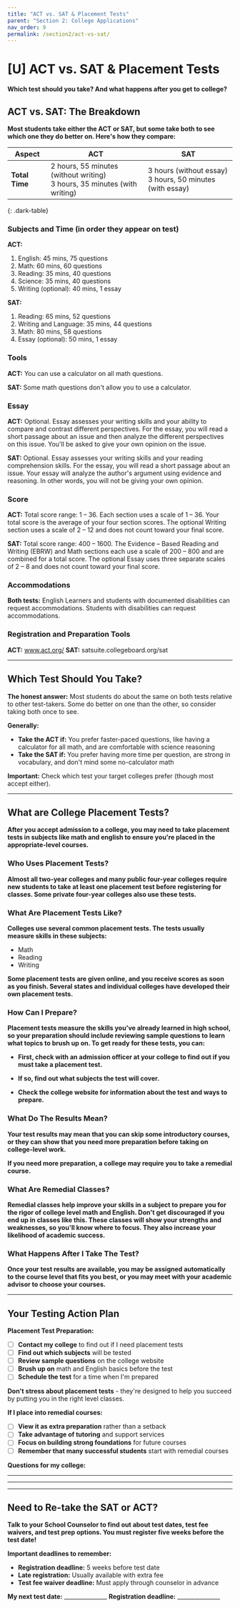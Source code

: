 ```yaml
---
title: "ACT vs. SAT & Placement Tests"
parent: "Section 2: College Applications"
nav_order: 9
permalink: /section2/act-vs-sat/
---
```


# [U] ACT vs. SAT & Placement Tests

**Which test should you take? And what happens after you get to college?**

## ACT vs. SAT: The Breakdown

**Most students take either the ACT or SAT, but some take both to see which one they do better on. Here's how they compare:**

| **Aspect** | **ACT** | **SAT** |
|------------|---------|---------|
| **Total Time** | 2 hours, 55 minutes (without writing)<br>3 hours, 35 minutes (with writing) | 3 hours (without essay)<br>3 hours, 50 minutes (with essay) |
{: .dark-table}

### Subjects and Time (in order they appear on test)

**ACT:**
1. English: 45 mins, 75 questions
2. Math: 60 mins, 60 questions  
3. Reading: 35 mins, 40 questions
4. Science: 35 mins, 40 questions
5. Writing (optional): 40 mins, 1 essay

**SAT:**
1. Reading: 65 mins, 52 questions
2. Writing and Language: 35 mins, 44 questions
3. Math: 80 mins, 58 questions
4. Essay (optional): 50 mins, 1 essay

### Tools

**ACT:** You can use a calculator on all math questions.

**SAT:** Some math questions don't allow you to use a calculator.

### Essay

**ACT:** Optional. Essay assesses your writing skills and your ability to compare and contrast different perspectives. For the essay, you will read a short passage about an issue and then analyze the different perspectives on this issue. You'll be asked to give your own opinion on the issue.

**SAT:** Optional. Essay assesses your writing skills and your reading comprehension skills. For the essay, you will read a short passage about an issue. Your essay will analyze the author's argument using evidence and reasoning. In other words, you will not be giving your own opinion.

### Score

**ACT:** Total score range: 1 – 36. Each section uses a scale of 1 – 36. Your total score is the average of your four section scores. The optional Writing section uses a scale of 2 – 12 and does not count toward your final score.

**SAT:** Total score range: 400 – 1600. The Evidence – Based Reading and Writing (EBRW) and Math sections each use a scale of 200 – 800 and are combined for a total score. The optional Essay uses three separate scales of 2 – 8 and does not count toward your final score.

### Accommodations

**Both tests:** English Learners and students with documented disabilities can request accommodations. Students with disabilities can request accommodations.

### Registration and Preparation Tools

**ACT:** www.act.org/
**SAT:** satsuite.collegeboard.org/sat

---

## Which Test Should You Take?

**The honest answer:** Most students do about the same on both tests relative to other test-takers. Some do better on one than the other, so consider taking both once to see.

**Generally:**
- **Take the ACT if:** You prefer faster-paced questions, like having a calculator for all math, and are comfortable with science reasoning
- **Take the SAT if:** You prefer having more time per question, are strong in vocabulary, and don't mind some no-calculator math

**Important:** Check which test your target colleges prefer (though most accept either).

---

## What are College Placement Tests?

**After you accept admission to a college, you may need to take placement tests in subjects like math and english to ensure you're placed in the appropriate-level courses.**

### Who Uses Placement Tests?

**Almost all two-year colleges and many public four-year colleges require new students to take at least one placement test before registering for classes. Some private four-year colleges also use these tests.**

### What Are Placement Tests Like?

**Colleges use several common placement tests. The tests usually measure skills in these subjects:**
- Math
- Reading  
- Writing

**Some placement tests are given online, and you receive scores as soon as you finish. Several states and individual colleges have developed their own placement tests.**

### How Can I Prepare?

**Placement tests measure the skills you've already learned in high school, so your preparation should include reviewing sample questions to learn what topics to brush up on. To get ready for these tests, you can:**

- **First, check with an admission officer at your college to find out if you must take a placement test.**

- **If so, find out what subjects the test will cover.**

- **Check the college website for information about the test and ways to prepare.**

### What Do The Results Mean?

**Your test results may mean that you can skip some introductory courses, or they can show that you need more preparation before taking on college-level work.**

**If you need more preparation, a college may require you to take a remedial course.**

### What Are Remedial Classes?

**Remedial classes help improve your skills in a subject to prepare you for the rigor of college level math and English. Don't get discouraged if you end up in classes like this. These classes will show your strengths and weaknesses, so you'll know where to focus. They also increase your likelihood of academic success.**

### What Happens After I Take The Test?

**Once your test results are available, you may be assigned automatically to the course level that fits you best, or you may meet with your academic advisor to choose your courses.**

---

## Your Testing Action Plan

**Placement Test Preparation:**

- [ ] **Contact my college** to find out if I need placement tests
- [ ] **Find out which subjects** will be tested
- [ ] **Review sample questions** on the college website
- [ ] **Brush up on** math and English basics before the test
- [ ] **Schedule the test** for a time when I'm prepared

**Don't stress about placement tests** - they're designed to help you succeed by putting you in the right level classes.

**If I place into remedial courses:**
- [ ] **View it as extra preparation** rather than a setback
- [ ] **Take advantage of tutoring** and support services
- [ ] **Focus on building strong foundations** for future courses
- [ ] **Remember that many successful students** start with remedial courses

**Questions for my college:**

_________________________________________________

_________________________________________________

---

## Need to Re-take the SAT or ACT?

**Talk to your School Counselor to find out about test dates, test fee waivers, and test prep options. You must register five weeks before the test date!**

**Important deadlines to remember:**
- **Registration deadline:** 5 weeks before test date
- **Late registration:** Usually available with extra fee
- **Test fee waiver deadline:** Must apply through counselor in advance

**My next test date:** _______________
**Registration deadline:** _______________
